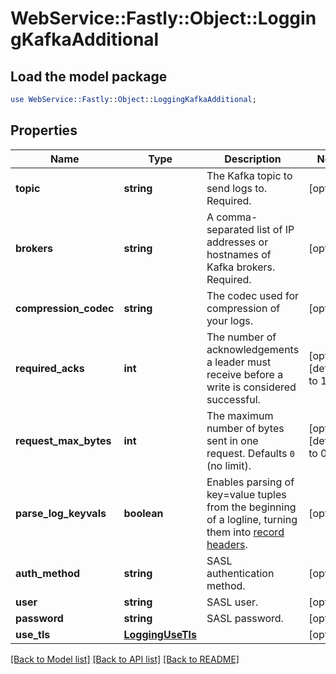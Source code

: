 # WebService::Fastly::Object::LoggingKafkaAdditional

## Load the model package
```perl
use WebService::Fastly::Object::LoggingKafkaAdditional;
```

## Properties
Name | Type | Description | Notes
------------ | ------------- | ------------- | -------------
**topic** | **string** | The Kafka topic to send logs to. Required. | [optional] 
**brokers** | **string** | A comma-separated list of IP addresses or hostnames of Kafka brokers. Required. | [optional] 
**compression_codec** | **string** | The codec used for compression of your logs. | [optional] 
**required_acks** | **int** | The number of acknowledgements a leader must receive before a write is considered successful. | [optional] [default to 1]
**request_max_bytes** | **int** | The maximum number of bytes sent in one request. Defaults `0` (no limit). | [optional] [default to 0]
**parse_log_keyvals** | **boolean** | Enables parsing of key&#x3D;value tuples from the beginning of a logline, turning them into [record headers](https://cwiki.apache.org/confluence/display/KAFKA/KIP-82+-+Add+Record+Headers). | [optional] 
**auth_method** | **string** | SASL authentication method. | [optional] 
**user** | **string** | SASL user. | [optional] 
**password** | **string** | SASL password. | [optional] 
**use_tls** | [**LoggingUseTls**](LoggingUseTls.md) |  | [optional] 

[[Back to Model list]](../README.md#documentation-for-models) [[Back to API list]](../README.md#documentation-for-api-endpoints) [[Back to README]](../README.md)


